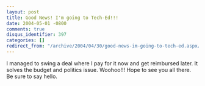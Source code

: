```yaml
---
layout: post
title: Good News! I'm going to Tech-Ed!!!
date: 2004-05-01 -0800
comments: true
disqus_identifier: 397
categories: []
redirect_from: "/archive/2004/04/30/good-news-im-going-to-tech-ed.aspx/"
---
```


I managed to swing a deal where I pay for it now and get reimbursed
later. It solves the budget and politics issue. Woohoo!!! Hope to see
you all there. Be sure to say hello.


